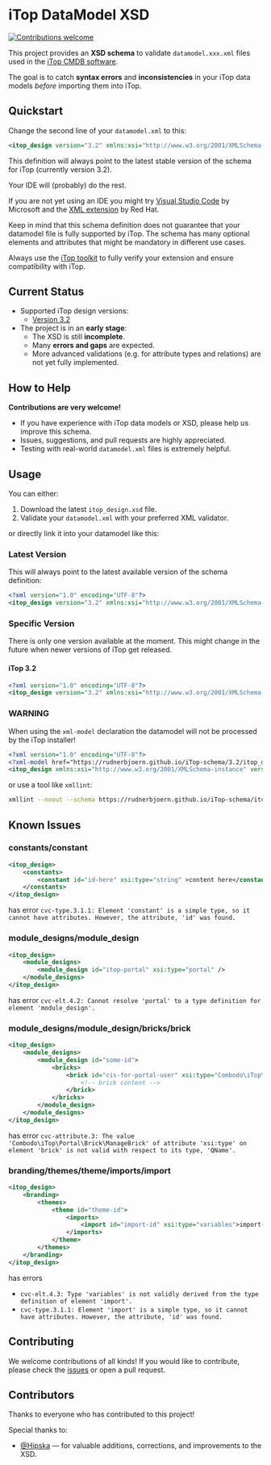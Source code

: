 # iTop DataModel XSD

[![Contributions welcome](https://img.shields.io/badge/contributions-welcome-brightgreen.svg?style=flat-square)](https://github.com/rudnerbjoern/iTop-schema/issues)

This project provides an **XSD schema** to validate `datamodel.xxx.xml` files used in the [iTop CMDB software](https://www.combodo.com/itop).

The goal is to catch **syntax errors** and **inconsistencies** in your iTop data models *before* importing them into iTop.

## Quickstart

Change the second line of your `datamodel.xml` to this:

```xml
<itop_design version="3.2" xmlns:xsi="http://www.w3.org/2001/XMLSchema-instance" xsi:noNamespaceSchemaLocation="https://rudnerbjoern.github.io/iTop-schema/itop_design.xsd">
```

This definition will always point to the latest stable version of the schema for iTop (currently version 3.2).

Your IDE will (probably) do the rest.

If you are not yet using an IDE you might try [Visual Studio Code](https://code.visualstudio.com/) by Microsoft and the [XML extension](https://marketplace.visualstudio.com/items?itemName=redhat.vscode-xml) by Red Hat.

Keep in mind that this schema definition does not guarantee that your datamodel file is fully supported by iTop.
The schema has many optional elements and attributes that might be mandatory in different use cases.

Always use the [iTop toolkit](https://github.com/Combodo/itop-toolkit-community) to fully verify your extension and ensure compatibility with iTop.

## Current Status

- Supported iTop design versions:
  - [Version 3.2](https://www.itophub.io/wiki/page?id=latest:customization:xml_reference#version_32)
- The project is in an **early stage**:
  - The XSD is still **incomplete**.
  - Many **errors and gaps** are expected.
  - More advanced validations (e.g. for attribute types and relations) are not yet fully implemented.

## How to Help

**Contributions are very welcome!**

- If you have experience with iTop data models or XSD, please help us improve this schema.
- Issues, suggestions, and pull requests are highly appreciated.
- Testing with real-world `datamodel.xml` files is extremely helpful.

## Usage

You can either:

  1. Download the latest `itop_design.xsd` file.
  2. Validate your `datamodel.xml` with your preferred XML validator.

or directly link it into your datamodel like this:

### Latest Version

This will always point to the latest available version of the schema definition:

```xml
<?xml version="1.0" encoding="UTF-8"?>
<itop_design version="3.2" xmlns:xsi="http://www.w3.org/2001/XMLSchema-instance" xsi:noNamespaceSchemaLocation="https://rudnerbjoern.github.io/iTop-schema/itop_design.xsd">
```

### Specific Version

There is only one version available at the moment. This might change in the future when newer versions of iTop get released.

#### iTop 3.2

```xml
<?xml version="1.0" encoding="UTF-8"?>
<itop_design version="3.2" xmlns:xsi="http://www.w3.org/2001/XMLSchema-instance" xsi:noNamespaceSchemaLocation="https://rudnerbjoern.github.io/iTop-schema/3.2/itop_design.xsd">
```

### WARNING

When using the `xml-model` declaration the datamodel will not be processed by the iTop installer!

```xml
<?xml version="1.0" encoding="UTF-8"?>
<?xml-model href="https://rudnerbjoern.github.io/iTop-schema/3.2/itop_design.xsd"?>
<itop_design xmlns:xsi="http://www.w3.org/2001/XMLSchema-instance" version="3.2">
```

or use a tool like `xmllint`:

```bash
xmllint --noout --schema https://rudnerbjoern.github.io/iTop-schema/itop_design.xsd datamodel.xml
```

## Known Issues

### constants/constant

```xml
<itop_design>
    <constants>
        <constant id="id-here" xsi:type="string" >content here</constant>
    </constants>
</itop_design>
```

has error `cvc-type.3.1.1: Element 'constant' is a simple type, so it cannot have attributes. However, the attribute, 'id' was found.`

### module_designs/module_design

```xml
<itop_design>
    <module_designs>
        <module_design id="itop-portal" xsi:type="portal" />
    </module_designs>
</itop_design>
```

has error `cvc-elt.4.2: Cannot resolve 'portal' to a type definition for element 'module_design'.`

### module_designs/module_design/bricks/brick

```xml
<itop_design>
    <module_designs>
        <module_design id="some-id">
            <bricks>
                <brick id="cis-for-portal-user" xsi:type="Combodo\iTop\Portal\Brick\ManageBrick">
                    <!-- brick content -->
                </brick>
            </bricks>
        </module_design>
    </module_designs>
</itop_design>
```

has error `cvc-attribute.3: The value 'Combodo\iTop\Portal\Brick\ManageBrick' of attribute 'xsi:type' on element 'brick' is not valid with respect to its type, 'QName'.`

### branding/themes/theme/imports/import

```xml
<itop_design>
    <branding>
        <themes>
            <theme id="theme-id">
                <imports>
                    <import id="import-id" xsi:type="variables">import-file</import>
                </imports>
            </theme>
        </themes>
    </branding>
</itop_design>
```

has errors

- `cvc-elt.4.3: Type 'variables' is not validly derived from the type definition of element 'import'.`
- `cvc-type.3.1.1: Element 'import' is a simple type, so it cannot have attributes. However, the attribute, 'id' was found.`

## Contributing

We welcome contributions of all kinds!
If you would like to contribute, please check the [issues](https://github.com/rudnerbjoern/iTop-schema/issues) or open a pull request.

## Contributors

Thanks to everyone who has contributed to this project!

Special thanks to:

- [@Hipska](https://github.com/Hipska) — for valuable additions, corrections, and improvements to the XSD.
